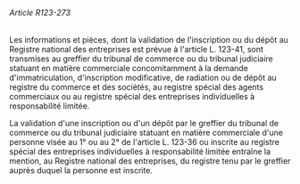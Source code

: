 ###### Article R123-273

Les informations et pièces, dont la validation de l'inscription ou du dépôt au Registre national des entreprises est prévue à l'article L. 123-41, sont transmises au greffier du tribunal de commerce ou du tribunal judiciaire statuant en matière commerciale concomitamment à la demande d'immatriculation, d'inscription modificative, de radiation ou de dépôt au registre du commerce et des sociétés, au registre spécial des agents commerciaux ou au registre spécial des entreprises individuelles à responsabilité limitée.

La validation d'une inscription ou d'un dépôt par le greffier du tribunal de commerce ou du tribunal judiciaire statuant en matière commerciale d'une personne visée au 1° ou au 2° de l'article L. 123-36 ou inscrite au registre spécial des entreprises individuelles à responsabilité limitée entraîne la mention, au Registre national des entreprises, du registre tenu par le greffier auprès duquel la personne est inscrite.

